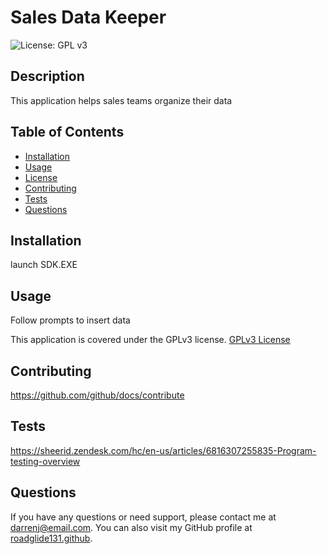 
  # Sales Data Keeper
  
  ![License: GPL v3](https://img.shields.io/badge/License-GPLv3-blue.svg)
  
  ## Description
  
  This application helps sales teams organize their data
  
  ## Table of Contents
  
  - [Installation](#installation)
  - [Usage](#usage)
  - [License](#license)
  - [Contributing](#contributing)
  - [Tests](#tests)
  - [Questions](#questions)
  
  ## Installation
  
  launch SDK.EXE
  
  ## Usage
  
  Follow prompts to insert data
  
  This application is covered under the GPLv3 license. [GPLv3 License](https://www.gnu.org/licenses/gpl-3.0)
  
  ## Contributing
  
  https://github.com/github/docs/contribute
  
  ## Tests
  
  https://sheerid.zendesk.com/hc/en-us/articles/6816307255835-Program-testing-overview
  
  ## Questions
  
  If you have any questions or need support, please contact me at darrenj@email.com. You can also visit my GitHub profile at [roadglide131.github](https://github.com/roadglide131.github).
  